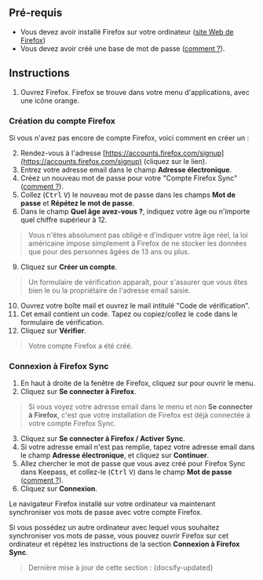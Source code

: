 ## Pré-requis

- Vous devez avoir installé Firefox sur votre ordinateur ([site Web de Firefox](https://www.mozilla.org/fr/firefox/new/))
- Vous devez avoir créé une base de mot de passe ([comment ?](tasks/keeweb-creating-database.md)).

## Instructions

1. Ouvrez Firefox. Firefox se trouve dans votre menu d'applications, avec une icône orange.

### Création du compte Firefox

Si vous n'avez pas encore de compte Firefox, voici comment en créer un :

  2. Rendez-vous à l'adresse [https://accounts.firefox.com/signup](https://accounts.firefox.com/signup) (cliquez sur le lien).
  5. Entrez votre adresse email dans le champ **Adresse électronique**.
  6. Créez un nouveau mot de passe pour votre "Compte Firefox Sync" ([comment ?](tasks/keeweb-create-password.md)).
  7. Collez (<kbd>Ctrl</kbd> <kbd>V</kbd>) le nouveau mot de passe dans les champs **Mot de passe** et **Répétez le mot de passe**.
  8. Dans le champ **Quel âge avez-vous ?**, indiquez votre âge ou n'importe quel chiffre supérieur à 12.

  > Vous n'êtes absolument pas obligé·e d'indiquer votre âge réel, la loi américaine impose simplement à Firefox de ne stocker les données que pour des personnes âgées de 13 ans ou plus.

  9. Cliquez sur **Créer un compte**.

  > Un formulaire de vérification apparaît, pour s'assurer que vous êtes bien le ou la propriétaire de l'adresse email saisie.

  10. Ouvrez votre boîte mail et ouvrez le mail intitulé "Code de vérification".
  11. Cet email contient un code. Tapez ou copiez/collez le code dans le formulaire de vérification.
  12. Cliquez sur **Vérifier**.

  > Votre compte Firefox a été créé.

### Connexion à Firefox Sync

  1. En haut à droite de la fenêtre de Firefox, cliquez sur <i class="icon-menu"></i> pour ouvrir le menu.
  2. Cliquez sur **Se connecter à Firefox**.

  > Si vous voyez votre adresse email dans le menu et non **Se connecter à Firefox**, c'est que votre installation de Firefox est déjà connectée à votre compte Firefox Sync.

  3. Cliquez sur **Se connecter à Firefox / Activer Sync**.
  4. Si votre adresse email n'est pas remplie, tapez votre adresse email dans le champ **Adresse électronique**, et cliquez sur **Continuer**.
  5. Allez chercher le mot de passe que vous avez créé pour Firefox Sync dans Keepass, et collez-le (<kbd>Ctrl</kbd> <kbd>V</kbd>) dans le champ **Mot de passe** ([comment ?](tasks/keeweb-using-password.md)).
  6. Cliquez sur **Connexion**.

  Le navigateur Firefox installé sur votre ordinateur va maintenant synchroniser vos mots de passe avec votre compte Firefox.

  Si vous possédez un autre ordinateur avec lequel vous souhaitez synchroniser vos mots de passe, vous pouvez ouvrir Firefox sur cet ordinateur et répétez les instructions de la section **Connexion à Firefox Sync**.

> Dernière mise à jour de cette section : {docsify-updated}
